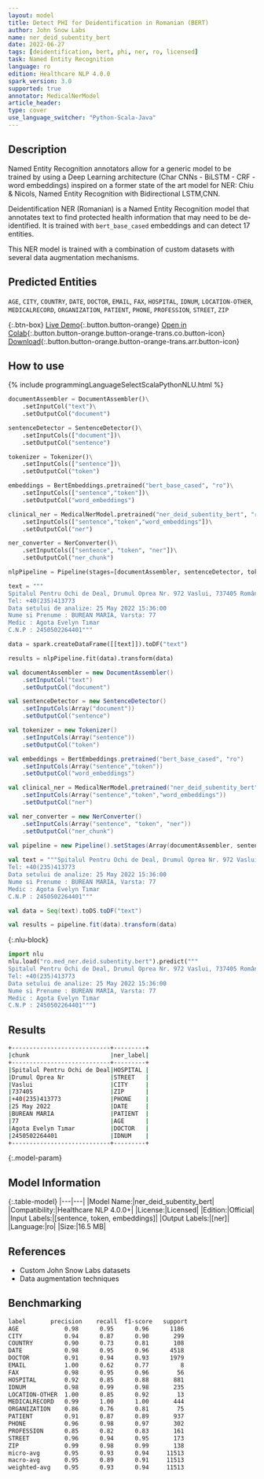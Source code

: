```yaml
---
layout: model
title: Detect PHI for Deidentification in Romanian (BERT)
author: John Snow Labs
name: ner_deid_subentity_bert
date: 2022-06-27
tags: [deidentification, bert, phi, ner, ro, licensed]
task: Named Entity Recognition
language: ro
edition: Healthcare NLP 4.0.0
spark_version: 3.0
supported: true
annotator: MedicalNerModel
article_header:
type: cover
use_language_switcher: "Python-Scala-Java"
---
```


## Description

Named Entity Recognition annotators allow for a generic model to be trained by using a Deep Learning architecture (Char CNNs - BiLSTM - CRF - word embeddings) inspired on a former state of the art model for NER: Chiu & Nicols, Named Entity Recognition with Bidirectional LSTM,CNN.

Deidentification NER (Romanian) is a Named Entity Recognition model that annotates text to find protected health information that may need to be de-identified. It is trained with `bert_base_cased` embeddings and can detect 17 entities.

This NER model is trained with a combination of custom datasets with several data augmentation mechanisms.

## Predicted Entities

`AGE`, `CITY`, `COUNTRY`, `DATE`, `DOCTOR`, `EMAIL`, `FAX`, `HOSPITAL`, `IDNUM`, `LOCATION-OTHER`, `MEDICALRECORD`, `ORGANIZATION`, `PATIENT`, `PHONE`, `PROFESSION`, `STREET`, `ZIP`

{:.btn-box}
[Live Demo](https://demo.johnsnowlabs.com/healthcare/DEID_PHI_TEXT_MULTI/){:.button.button-orange}
[Open in Colab](https://colab.research.google.com/github/JohnSnowLabs/spark-nlp-workshop/blob/master/tutorials/streamlit_notebooks/healthcare/DEID_PHI_TEXT_MULTI.ipynb){:.button.button-orange.button-orange-trans.co.button-icon}
[Download](https://s3.amazonaws.com/auxdata.johnsnowlabs.com/clinical/models/ner_deid_subentity_bert_ro_4.0.0_3.0_1656311815383.zip){:.button.button-orange.button-orange-trans.arr.button-icon}

## How to use



<div class="tabs-box" markdown="1">
{% include programmingLanguageSelectScalaPythonNLU.html %}

```python
documentAssembler = DocumentAssembler()\
	.setInputCol("text")\
	.setOutputCol("document")

sentenceDetector = SentenceDetector()\
	.setInputCols(["document"])\
	.setOutputCol("sentence")

tokenizer = Tokenizer()\
	.setInputCols(["sentence"])\
	.setOutputCol("token")

embeddings = BertEmbeddings.pretrained("bert_base_cased", "ro")\
	.setInputCols(["sentence","token"])\
	.setOutputCol("word_embeddings")

clinical_ner = MedicalNerModel.pretrained("ner_deid_subentity_bert", "ro", "clinical/models")\
	.setInputCols(["sentence","token","word_embeddings"])\
	.setOutputCol("ner")

ner_converter = NerConverter()\
	.setInputCols(["sentence", "token", "ner"])\
	.setOutputCol("ner_chunk")

nlpPipeline = Pipeline(stages=[documentAssembler, sentenceDetector, tokenizer, embeddings, clinical_ner, ner_converter])

text = """
Spitalul Pentru Ochi de Deal, Drumul Oprea Nr. 972 Vaslui, 737405 România
Tel: +40(235)413773
Data setului de analize: 25 May 2022 15:36:00
Nume si Prenume : BUREAN MARIA, Varsta: 77
Medic : Agota Evelyn Tımar
C.N.P : 2450502264401"""

data = spark.createDataFrame([[text]]).toDF("text")

results = nlpPipeline.fit(data).transform(data)
```
```scala
val documentAssembler = new DocumentAssembler()
	.setInputCol("text")
	.setOutputCol("document")

val sentenceDetector = new SentenceDetector()
	.setInputCols(Array("document"))
	.setOutputCol("sentence")

val tokenizer = new Tokenizer()
	.setInputCols(Array("sentence"))
	.setOutputCol("token")

val embeddings = BertEmbeddings.pretrained("bert_base_cased", "ro")
	.setInputCols(Array("sentence","token"))
	.setOutputCol("word_embeddings")

val clinical_ner = MedicalNerModel.pretrained("ner_deid_subentity_bert", "ro", "clinical/models")
	.setInputCols(Array("sentence","token","word_embeddings"))
	.setOutputCol("ner")

val ner_converter = new NerConverter()
	.setInputCols(Array("sentence", "token", "ner"))
	.setOutputCol("ner_chunk")
	
val pipeline = new Pipeline().setStages(Array(documentAssembler, sentenceDetector, tokenizer, embeddings, clinical_ner, ner_converter))

val text = """Spitalul Pentru Ochi de Deal, Drumul Oprea Nr. 972 Vaslui, 737405 România
Tel: +40(235)413773
Data setului de analize: 25 May 2022 15:36:00
Nume si Prenume : BUREAN MARIA, Varsta: 77
Medic : Agota Evelyn Tımar
C.N.P : 2450502264401"""

val data = Seq(text).toDS.toDF("text")

val results = pipeline.fit(data).transform(data)
```


{:.nlu-block}
```python
import nlu
nlu.load("ro.med_ner.deid.subentity.bert").predict("""
Spitalul Pentru Ochi de Deal, Drumul Oprea Nr. 972 Vaslui, 737405 România
Tel: +40(235)413773
Data setului de analize: 25 May 2022 15:36:00
Nume si Prenume : BUREAN MARIA, Varsta: 77
Medic : Agota Evelyn Tımar
C.N.P : 2450502264401""")
```

</div>

## Results

```bash
+----------------------------+---------+
|chunk                       |ner_label|
+----------------------------+---------+
|Spitalul Pentru Ochi de Deal|HOSPITAL |
|Drumul Oprea Nr             |STREET   |
|Vaslui                      |CITY     |
|737405                      |ZIP      |
|+40(235)413773              |PHONE    |
|25 May 2022                 |DATE     |
|BUREAN MARIA                |PATIENT  |
|77                          |AGE      |
|Agota Evelyn Tımar          |DOCTOR   |
|2450502264401               |IDNUM    |
+----------------------------+---------+
```

{:.model-param}
## Model Information

{:.table-model}
|---|---|
|Model Name:|ner_deid_subentity_bert|
|Compatibility:|Healthcare NLP 4.0.0+|
|License:|Licensed|
|Edition:|Official|
|Input Labels:|[sentence, token, embeddings]|
|Output Labels:|[ner]|
|Language:|ro|
|Size:|16.5 MB|

## References

- Custom John Snow Labs datasets
- Data augmentation techniques

## Benchmarking

```bash
label  		precision    recall  f1-score   support
AGE       		0.98      0.95      0.96      1186
CITY       		0.94      0.87      0.90       299
COUNTRY       	0.90      0.73      0.81       108
DATE       		0.98      0.95      0.96      4518
DOCTOR       	0.91      0.94      0.93      1979
EMAIL       	1.00      0.62      0.77         8
FAX       		0.98      0.95      0.96        56
HOSPITAL       	0.92      0.85      0.88       881
IDNUM       	0.98      0.99      0.98       235
LOCATION-OTHER	1.00      0.85      0.92        13
MEDICALRECORD	0.99      1.00      1.00       444
ORGANIZATION	0.86      0.76      0.81        75
PATIENT       	0.91      0.87      0.89       937
PHONE       	0.96      0.98      0.97       302
PROFESSION      0.85      0.82      0.83       161
STREET       	0.96      0.94      0.95       173
ZIP       		0.99      0.98      0.99       138
micro-avg       0.95      0.93      0.94     11513
macro-avg       0.95      0.89      0.91     11513
weighted-avg    0.95      0.93      0.94     11513
```

